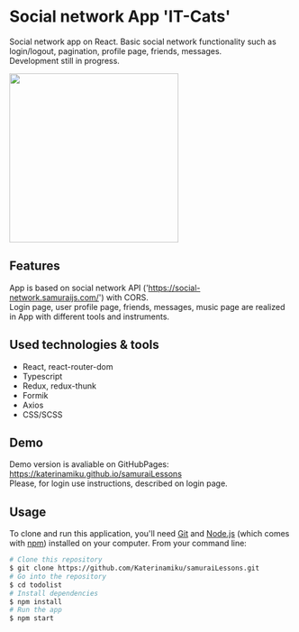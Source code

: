# Social network App 'IT-Cats'

Social network app on React. Basic social network functionality such as login/logout, pagination, profile page, friends, messages.
<br/>Development still in progress.

<img src="https://imgur.com/JwmB1Rn" height="300"/>

## Features

App is based on social network API ('https://social-network.samuraijs.com/') with CORS. 
<br/>Login page, user profile page, friends, messages, music page are realized in App with different tools and instruments.

## Used technologies & tools

- React, react-router-dom 
- Typescript
- Redux, redux-thunk
- Formik
- Axios
- CSS/SCSS

## Demo

Demo version is avaliable
on GitHubPages:   https://katerinamiku.github.io/samuraiLessons
<br/>Please, for login use instructions, described on login page.

## Usage

To clone and run this application, you'll need [Git](https://git-scm.com) and [Node.js](https://nodejs.org/en/download/) (which comes with [npm](http://npmjs.com)) installed on your computer. From your command line:

```bash
# Clone this repository
$ git clone https://github.com/Katerinamiku/samuraiLessons.git
# Go into the repository
$ cd todolist
# Install dependencies
$ npm install
# Run the app
$ npm start
```
